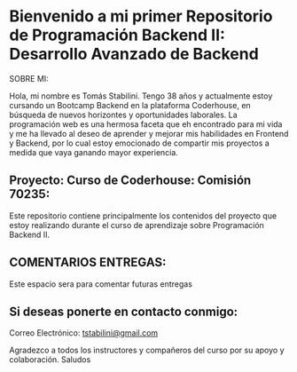 
# Bienvenido a mi primer Repositorio de Programación Backend II: Desarrollo Avanzado de Backend #

SOBRE MI:

Hola, mi nombre es Tomás Stabilini. Tengo 38 años y actualmente estoy cursando un Bootcamp Backend en la plataforma Coderhouse, en búsqueda de nuevos horizontes y oportunidades laborales. La programación web es una hermosa faceta que eh encontrado para mi vida y me ha llevado al deseo de aprender y mejorar mis habilidades en Frontend y Backend, por lo cual estoy emocionado de compartir mis proyectos a medida que vaya ganando mayor experiencia.


## Proyecto: Curso de Coderhouse: Comisión 70235: ##
Este repositorio contiene principalmente los contenidos del proyecto que estoy realizando durante el curso de aprendizaje sobre Programación Backend II.


## COMENTARIOS ENTREGAS: ##

Este espacio sera para comentar futuras entregas


## Si deseas ponerte en contacto conmigo: ##

Correo Electrónico: tstabilini@gmail.com


Agradezco a todos los instructores y compañeros del curso por su apoyo y colaboración.
Saludos